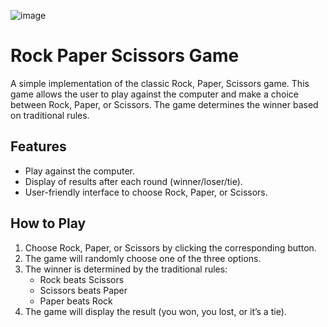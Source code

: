 ![image](https://github.com/Viktorwahlqvist/rps-game/blob/main/images/Sk%C3%A4rmbild%202025-02-03%20154050.png?raw=true)
# Rock Paper Scissors Game

A simple implementation of the classic Rock, Paper, Scissors game. This game allows the user to play against the computer and make a choice between Rock, Paper, or Scissors. The game determines the winner based on traditional rules.

## Features
- Play against the computer.
- Display of results after each round (winner/loser/tie).
- User-friendly interface to choose Rock, Paper, or Scissors.

## How to Play
1. Choose Rock, Paper, or Scissors by clicking the corresponding button.
2. The game will randomly choose one of the three options.
3. The winner is determined by the traditional rules:
    - Rock beats Scissors
    - Scissors beats Paper
    - Paper beats Rock
4. The game will display the result (you won, you lost, or it’s a tie).

